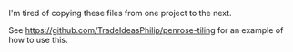 I'm tired of copying these files from one project to the next.


See https://github.com/TradeIdeasPhilip/penrose-tiling for an example of how to use this.